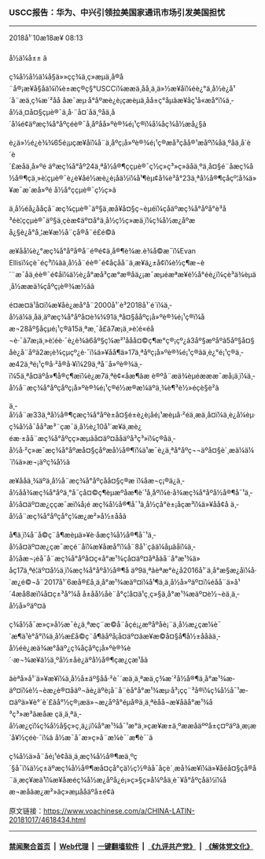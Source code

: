 ### USCC报告：华为、中兴引领拉美国家通讯市场引发美国担忧
------------------------

<div class="published">
 <span class="date" title="ä¸­å½æ¶é´">
  <time datetime="2018-10-18T08:13:23+08:00">
   2018å¹´10æ18æ¥ 08:13
  </time>
 </span>
</div>
<br/>
<div class="wsw">
 <span class="dateline">
  å½ä¼å±± â
 </span>
 <p>
  ç¾å½å½ä¼å§ä»»çç¾ä¸­ç»æµä¸å®å¨å®¡æ¥å§åä¼ï¼è±æç®ç§°USCCï¼ææä¸åå¸ä¸ä»½æ¥åï¼éè¿°ä¸­å½è¿å¹´å¨æä¸ç¾æ´²åå åæ¯æµ·å°åºæè¿è¡çæèµä¸åå±ç°åµãæ¥åç¹å«æå°ï¼ä¸­å½ä¸¤å¤§çµè®¯ä¸å·¨å¤´åä¸ºåä¸­å´å¼é¢äºæç¾å°åºçéè®¯å¸åºåå»ºè®¾é¡¹ç®ï¼å¼åç¾å½æå¿§ã
 </p>
 <p>
  è¿ä»½é¿è¾¾65é¡µçæ¥åï¼å¨ä¸åºç¡å»ºè®¾é¡¹ç®æå³çåå®¹æåºï¼åä¸ºåä¸­å´è´è´£æåä¸å»ºé äºæç¾å°åº24ä¸ªå½å®¶ççµè®¯ç½ç»ç³»ç»ãåä¸ºä¸å¤§é¨åæç¾å½å®¶çä¸»è¦çµè®¯è¿è¥åé½æè¿è¡åä½ï¼å¹¶èµ¢å¾è³å°23ä¸ªå½å®¶çåçº¦å¾ä»¥æ¯æ´æå»ºé å½å°ççµè®¯ç½ç»ã
 </p>
 <p>
  ä¸­å½éå¿ååçå¨æç¾çµè®¯äº§ä¸æå¥å¤§ç¬èµéï¼ç­åäºæç¾å°åºå°è³å³éè¦ççµè®¯äº§ä¸çèæ¢äº¤å°ä¸­å½ç½ç»æä¸ï¼ç¾å½æ¿åºæå¿§è¿å°å¸¦æ¥æ½å¨çå®å¨é£é©ã
 </p>
 <p>
  æ¥åå¼è¿°æç¾å°åºå®å¨é®é¢ä¸å®¶è¾æ.è¾å©æ¯ï¼Evan Ellisï¼çè¯éç³ï¼âä¸­å½å¨éè®¯é¢åçå­å¨ä¸æ¥ä¿±å¢ï¼è½ç¶æ¬è´¨æ¯åä¸éè®¯é¢åï¼ä½è¿å°æå³çæ°æ®åä¿¡æ¯æµéæªæ¥é½å°éè¿ï¼çè³ä¾èµä¸­å½ææä¾çåºç¡è®¾æ½ãâ
 </p>
 <p>
  é¤æ­¤ä¹å¤ï¼æ¥åè¿æå°å¨2000å¹´è³2018å¹´é´ï¼ä¸­å½ä¼ä¸åä¸äºæç¾å°åºå¤è¾¾91ä¸ªå¤§ååºç¡å»ºè®¾é¡¹ç®ï¼åæ¬28åº§åçµé¡¹ç®ã15ä¸ªæ¸¯å£ã7æ¡ä¸»è¦é«éå¬è·¯ã7æ¡ä¸»è¦éè·¯è¿è¾ã6åº§ç¼æ²¹ååå¤©ç¶æ°ç®¡çº¿ã3åº§æºåºã5åº§å¤§åè¿å¨åºã2æ¡è¾çµçº¿è·¯ï¼ä»¥åå¶ä»17ä¸ªåºç¡å»ºè®¾é¡¹ç®ãä¸è¿°é¡¹ç®ä¸­æ42ä¸ªé¡¹ç®å·²å®å·¥ï¼29ä¸ªå¨å»ºè®¾ä¸­ï¼5ä¸ªå¤äºå»¶å®ç¶æï¼è¿æ7ä¸ªè¢«åæ¶ãæ è®ºå¨æä¾èµéæææ¯æå¡ä¸ï¼ä¸­å½å¨æç¾å°åºçåºç¡å»ºè®¾é¡¹ç®é½æ®æ¼äºä¸¾è¶³è½»éçè§è²ã
 </p>
 <p>
  ä¸­å½å¨æ33ä¸ªå½å®¶çæç¾å°åºè±å¤§é±è¿è¡åé¡¹æèµå·²éä¸æä¸å¤ï¼ä¸è¿å¼èµ·ç¾å½å¯åå³æ³¨çæ¯ä¸­å½è¿10å¹´æ¥ä¸æ­è¿éæ·±åå¨æç¾å°åºçç»æµãå¤äº¤ååäºå³ç³»ï¼ç®åä¸­å½å·²ç»æ¯æç¾å°åºæå¤§çåºæå½å®¶ï¼ä¹æ¯è¿ä¸ªå°åºç¬¬äºå¤§è´¸æä¼ä¼´ï¼ä»æ¬¡äºç¾å½ã
 </p>
 <p>
  æ¥ååä¸¾äºä¸­å½å¨æç¾å°åºçåå¤§ç®æ ï¼åæ¬ç¡®ä¿ä¸­å½åå¾æç¾å°åºä¸°å¯çå¤©ç¶èµæºåæ¶è´¹å¸åºï¼è·å¾æç¾å°åºå½å®¶å¯¹ä¸­å½å¤äº¤æ¿ç­çæ¯æï¼å¡é æç¾å½å®¶å¯¹ä¸­å½çå°è±¡åçæ³ï¼ä»¥åå¢å ä¸­å½å¨æç¾å°åºçå°ç¼æ¿æ²»å½±ååã
 </p>
 <p>
  å¶ä¸­ï¼å¨å©ç¨å¶æèµä»¥è·åæç¾å½å®¶å¯¹ä¸­å½å¤äº¤æ¿ç­æ¯æçé¨åï¼æ¥åæå°ï¼å¨8å¹´çâä¼åµâåï¼ä¸­å½åæ¬¡éå¯å¨æç¾å°åºå­¤ç«å°æ¹¾çå¤äº¤åªåãå¨å°æ¹¾ä»å­ç17ä¸ªé¦äº¤å½ä¸­ï¼æç¾å°åºå½å®¶å äº9ä¸ªãèªæ°è¿å2016å¹´ä¸å°æ§æ¿åï¼å·´æ¿é©¬å¨2017å¹´6æå®£å¸ä¸å°æ¹¾æ­äº¤ï¼å¹¶ä¸ä¸­å½å»ºäº¤ï¼éåå¨ä»å¹´4æå8æï¼å¤ç±³å°¼å å±åå½åè¨å°ç¦å¤ä¹ç¸ç»§ä¸å°æ¹¾æ­äº¤è½¬èä¸ä¸­å½å»ºäº¤ã
 </p>
 <p>
  ç¾å½å¯æ»ç»å½­æ¯è¿ä¸ªæç¨æ©å¨åçé¡¿æºåºåè¡¨ä¸­å½æ¿ç­æ¼è¯´æ¶ä¹è°å°ï¼ä¸­å½æ­£å©ç¨å¶âåºå¡å¤äº¤âæ¥æ©å¤§å¶å½±ååãä¸­å½éè¿æä¾æ°åäº¿ç¾åçåºç¡å»ºè®¾è´·æ¬¾æ¥ä½ä¸ºå½±åè¿äºå½å®¶çæ¿ç­æ¹åã
 </p>
 <p>
  âèªå»å¹´ä»¥æ¥ï¼ä¸­å½å±äº§åå·²è¯´æä¸ä¸ªæä¸ç¾æ´²å½å®¶ä¸å°æ¹¾æ­äº¤ï¼è½¬èæ¿è®¤åäº¬ãè¿äºè¡å¨å¨èå°å°æ¹¾æµ·å³¡çç¨³å®ï¼ç¾å½å¯¹æ­¤äºä»¥è°´è´£ãå°½ç®¡æä»¬æ¿åºå°éµå®ä¸ä¸ªèåå¬æ¥åãå°æ¹¾å³ç³»æ³ãæåæ çä¸ä¸ªä¸­å½æ¿ç­ï¼ç¾å½å§ç»ç¸ä¿¡ï¼å°æ¹¾å¯¹æ°ä¸»çæ¥æ±ä¸ºææåäººå±ç¤ºäºä¸æ¡æ´å¥½çéè·¯ï¼â å½­æ¯å¯æ»ç»å¨æ¼è¯´æ¶è¯´ã
 </p>
 <p>
  ç¾å½ä»å¨åé¡¹é¢åä¸­ä¸æç¾å½å®¶æä¸ºç´§å¯ï¼ä½ç±äºæç¾å½å®¶æå¤çå°çä½ç½®ãå¯åçè´¸æå¾æ¥ï¼ä»¥åéå¤§çå®å¨ä¸æç¥æä¹ï¼æ¥åæéç¾å½æ¿åºå¿é¡»ç»§ç»­å¼ºåä¸è¯¥å°åºçåä½ï¼åæ¬æåãæ¿æ²»ãç»æµååäºå±é¢ã
 </p>
</div>

原文链接：https://www.voachinese.com/a/CHINA-LATIN-20181017/4618434.html


------------------------
#### [禁闻聚合首页](https://github.com/gfw-breaker/banned-news/blob/master/README.md) &nbsp;|&nbsp; [Web代理](https://github.com/gfw-breaker/open-proxy/blob/master/README.md) &nbsp;|&nbsp;  [一键翻墙软件](https://github.com/gfw-breaker/nogfw/blob/master/README.md) &nbsp;|&nbsp; [《九评共产党》](https://github.com/gfw-breaker/9ping.md/blob/master/README.md#九评之一评共产党是什么) &nbsp;|&nbsp; [《解体党文化》](https://github.com/gfw-breaker/jtdwh.md/blob/master/README.md#绪论)